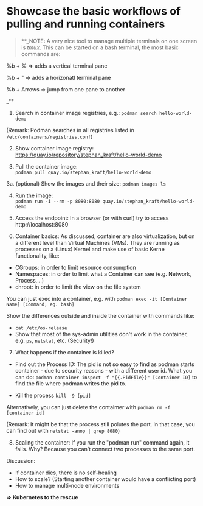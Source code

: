 # Showcase the basic workflows of pulling and running containers

> **_NOTE: A very nice tool to manage multiple terminals on one screen is *tmux*. This can be started on a bash terminal, the most basic commands are: 

%b + %      => adds a vertical terminal pane  

%b + "      => adds a horizonatl terminal pane  

%b + Arrows => jump from one pane to another  

_**

1. Search in container image registries, e.g.:
`podman search hello-world-demo`

(Remark: Podman searches in all registries listed in `/etc/containers/registries.conf`)

2. Show container image registry:
https://quay.io/repository/stephan_kraft/hello-world-demo

3. Pull the container image:  
`podman pull quay.io/stephan_kraft/hello-world-demo`

3a. (optional) Show the images and their size:
`podman images ls`

4. Run the image:  
`podman run -i --rm -p 8080:8080 quay.io/stephan_kraft/hello-world-demo`

5. Access the endpoint: 
In a browser (or with curl) try to access http://localhost:8080

6. Container basics:
As discussed, container are also virtualization, but on a different level than Virtual Machines (VMs). They are running as processes on a (Linux) Kernel and make use of basic Kerne functionality, like:
- CGroups: in order to limit resource consumption
- Namespaces: in order to limit what a Container can see (e.g. Network, Process,...)
- chroot: in order to limit the view on the file system

You can just exec into a container, e.g. with `podman exec -it [Container Name] [Command, eg. bash]`

Show the differences outside and inside the container with commands like:
- `cat /etc/os-release`
- Show that most of the sys-admin utilities don't work in the container, e.g. `ps`, `netstat`, etc. (Security!)

7. What happens if the container is killed?

- Find out the Process ID: The pid is not so easy to find as podman starts container - due to security reasons - with a different user id. What you can do:
`podman container inspect -f "{{.PidFile}}" [Container ID]` to find the file where podman writes the pid to.

- Kill the process `kill -9 [pid]`

Alternatively, you can just delete the contaimer with `podman rm -f [container id]`

(Remark: It might be that the process still polutes the port. In that case, you can find out with `netstat -anop | grep 8080`)

8. Scaling the container:
If you run the "podman run" command again, it fails. Why? Because you can't connect two processes to the same port.

Discussion:
- If container dies, there is no self-healing
- How to scale? (Starting another container would have a conflicting port)
- How to manage multi-node environments

**=> Kubernetes to the rescue**